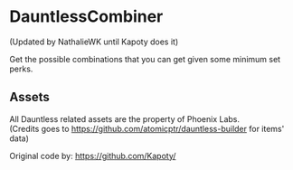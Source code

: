 # DauntlessCombiner 
(Updated by NathalieWK until Kapoty does it)

Get the possible combinations that you can get given some minimum set perks.

## Assets

All Dauntless related assets are the property of Phoenix Labs.  
(Credits goes to https://github.com/atomicptr/dauntless-builder for items' data)

Original code by: https://github.com/Kapoty/
